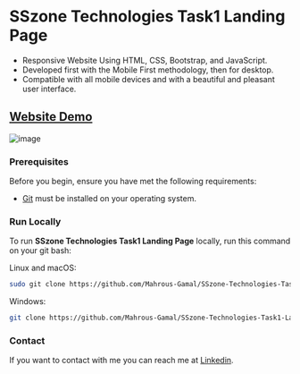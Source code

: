 # SSzone Technologies Task1 Landing Page

- Responsive Website Using HTML, CSS, Bootstrap, and JavaScript.
- Developed first with the Mobile First methodology, then for desktop.
- Compatible with all mobile devices and with a beautiful and pleasant user interface.

## [Website Demo](https://s-szone-technologies-task1-landing-page.vercel.app/)

![image](https://github.com/Mahrous-Gamal/India-Restaurant/assets/105131896/2512121c-692a-4893-89ff-49b89f2bfa23)


### Prerequisites

Before you begin, ensure you have met the following requirements:

* [Git](https://git-scm.com/downloads "Download Git") must be installed on your operating system.

### Run Locally

To run **SSzone Technologies Task1 Landing Page** locally, run this command on your git bash:

Linux and macOS:

```bash
sudo git clone https://github.com/Mahrous-Gamal/SSzone-Technologies-Task1-Landing-Page.git
```

Windows:

```bash
git clone https://github.com/Mahrous-Gamal/SSzone-Technologies-Task1-Landing-Page.git
```

### Contact

If you want to contact with me you can reach me at [Linkedin](https://www.linkedin.com/in/mahrous-gamal-044693218/).
